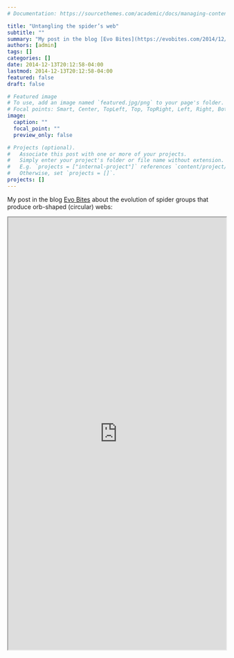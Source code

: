 ```yaml
---
# Documentation: https://sourcethemes.com/academic/docs/managing-content/

title: "Untangling the spider’s web"
subtitle: ""
summary: "My post in the blog [Evo Bites](https://evobites.com/2014/12/13/cunha_spider_webs) about the evolution of spider groups that produce orb-shaped (circular) webs!"
authors: [admin]
tags: []
categories: []
date: 2014-12-13T20:12:58-04:00
lastmod: 2014-12-13T20:12:58-04:00
featured: false
draft: false

# Featured image
# To use, add an image named `featured.jpg/png` to your page's folder.
# Focal points: Smart, Center, TopLeft, Top, TopRight, Left, Right, BottomLeft, Bottom, BottomRight.
image:
  caption: ""
  focal_point: ""
  preview_only: false

# Projects (optional).
#   Associate this post with one or more of your projects.
#   Simply enter your project's folder or file name without extension.
#   E.g. `projects = ["internal-project"]` references `content/project/deep-learning/index.md`.
#   Otherwise, set `projects = []`.
projects: []
---
```


My post in the blog [Evo Bites](https://evobites.com/2014/12/13/cunha_spider_webs) about the evolution of spider groups that produce orb-shaped (circular) webs:

<iframe src="https://evobites.com/2014/12/13/cunha_spider_webs"
        width="100%" height="1000" frameborder="1">
</iframe>
